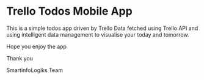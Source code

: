 # Trello Todos Mobile App

This is a simple todos app driven by Trello Data fetched using Trello API and using intelligent data management to visualise your today and tomorrow.

Hope you enjoy the app

Thank you

SmartinfoLogiks Team
